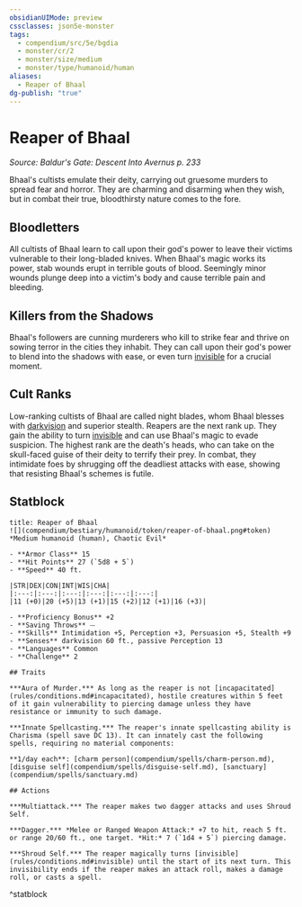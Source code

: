 ```yaml
---
obsidianUIMode: preview
cssclasses: json5e-monster
tags:
  - compendium/src/5e/bgdia
  - monster/cr/2
  - monster/size/medium
  - monster/type/humanoid/human
aliases:
  - Reaper of Bhaal
dg-publish: "true"
---
```

# Reaper of Bhaal
*Source: Baldur's Gate: Descent Into Avernus p. 233*  

Bhaal's cultists emulate their deity, carrying out gruesome murders to spread fear and horror. They are charming and disarming when they wish, but in combat their true, bloodthirsty nature comes to the fore.

## Bloodletters

All cultists of Bhaal learn to call upon their god's power to leave their victims vulnerable to their long-bladed knives. When Bhaal's magic works its power, stab wounds erupt in terrible gouts of blood. Seemingly minor wounds plunge deep into a victim's body and cause terrible pain and bleeding.

## Killers from the Shadows

Bhaal's followers are cunning murderers who kill to strike fear and thrive on sowing terror in the cities they inhabit. They can call upon their god's power to blend into the shadows with ease, or even turn [invisible](rules/conditions.md#invisible) for a crucial moment.

## Cult Ranks

Low-ranking cultists of Bhaal are called night blades, whom Bhaal blesses with [darkvision](rules/senses.md#darkvision) and superior stealth. Reapers are the next rank up. They gain the ability to turn [invisible](rules/conditions.md#invisible) and can use Bhaal's magic to evade suspicion. The highest rank are the death's heads, who can take on the skull-faced guise of their deity to terrify their prey. In combat, they intimidate foes by shrugging off the deadliest attacks with ease, showing that resisting Bhaal's schemes is futile.

## Statblock

```ad-statblock
title: Reaper of Bhaal
![](compendium/bestiary/humanoid/token/reaper-of-bhaal.png#token)
*Medium humanoid (human), Chaotic Evil*

- **Armor Class** 15 
- **Hit Points** 27 (`5d8 + 5`)
- **Speed** 40 ft.

|STR|DEX|CON|INT|WIS|CHA|
|:---:|:---:|:---:|:---:|:---:|:---:|
|11 (+0)|20 (+5)|13 (+1)|15 (+2)|12 (+1)|16 (+3)|

- **Proficiency Bonus** +2
- **Saving Throws** ⏤
- **Skills** Intimidation +5, Perception +3, Persuasion +5, Stealth +9
- **Senses** darkvision 60 ft., passive Perception 13
- **Languages** Common
- **Challenge** 2

## Traits

***Aura of Murder.*** As long as the reaper is not [incapacitated](rules/conditions.md#incapacitated), hostile creatures within 5 feet of it gain vulnerability to piercing damage unless they have resistance or immunity to such damage.

***Innate Spellcasting.*** The reaper's innate spellcasting ability is Charisma (spell save DC 13). It can innately cast the following spells, requiring no material components:

**1/day each**: [charm person](compendium/spells/charm-person.md), [disguise self](compendium/spells/disguise-self.md), [sanctuary](compendium/spells/sanctuary.md)

## Actions

***Multiattack.*** The reaper makes two dagger attacks and uses Shroud Self.

***Dagger.*** *Melee or Ranged Weapon Attack:* +7 to hit, reach 5 ft. or range 20/60 ft., one target. *Hit:* 7 (`1d4 + 5`) piercing damage.

***Shroud Self.*** The reaper magically turns [invisible](rules/conditions.md#invisible) until the start of its next turn. This invisibility ends if the reaper makes an attack roll, makes a damage roll, or casts a spell.
```
^statblock